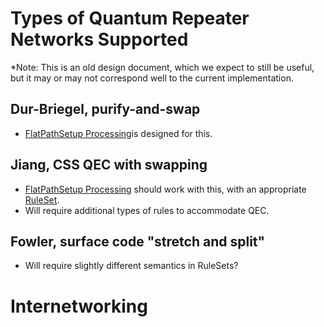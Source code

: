 # Types of Quantum Repeater Networks Supported #

*Note: This is an old design document, which we expect to still be useful, but it may or may not correspond well to the current implementation.

## Dur-Briegel, purify-and-swap ##

* [FlatPathSetup Processing](FlatPathSetup%20Processing.md)is designed for this.

## Jiang, CSS QEC with swapping ##

* [FlatPathSetup Processing](FlatPathSetup%20Processing.md) should work with this, with an appropriate [RuleSet](RuleSet.md).
* Will require additional types of rules to accommodate QEC.

## Fowler, surface code "stretch and split" ##

* Will require slightly different semantics in RuleSets?

# Internetworking #
